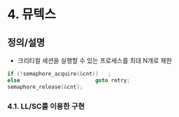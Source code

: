 # 4. 뮤텍스

## 정의/설명

- 크리티컬 세션을 실행할 수 있는 프로세스를 최대 N개로 제한

```c
if (!semaphore_acquire(&cnt))   ;
else                        goto retry;
semaphore_release(&cnt);
```

### 4.1. LL/SC를 이용한 구현


